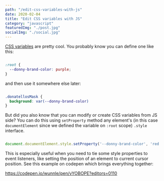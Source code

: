 ```yaml
---
path: "/edit-css-variables-with-js"
date: 2020-02-04
title: "Edit CSS variables with JS"
category: "javascript"
featuredImg: "./post.jpg"
socialImg: "./social.jpg"
---
```



[CSS variables](https://developer.mozilla.org/en-US/docs/Web/CSS/Using_CSS_custom_properties) are pretty cool. You probably know you can define one like this:

```css

:root {
  --donny-brand-color: purple;
}

```

and then use it somewhere else later:

```css

.donatellosMask {
  background: var(--donny-brand-color)
}

```
But did you also know that you can modify or create CSS variables from JS side? You can do this using `setProperty` method any element's (in this case `documentElement` since we defined the variable on `:root` scope) `.style` interface.


```js

document.documentElement.style.setProperty('--donny-brand-color', 'red')

```


This is especially useful when you need to tie some style properties to event listeners, like setting the position of an element to current cursor position. See this example on codepen which brings everything together:

https://codepen.io/wunnle/pen/vYOBOPE?editors=0110

